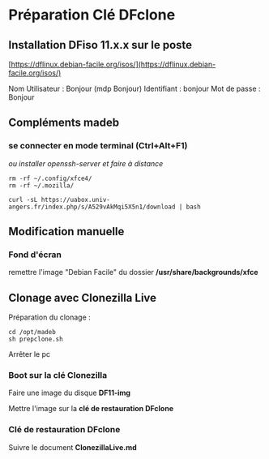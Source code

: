 # Préparation Clé DFclone

## Installation DFiso 11.x.x sur le poste

[https://dflinux.debian-facile.org/isos/](https://dflinux.debian-facile.org/isos/) 

Nom Utilisateur : Bonjour (mdp Bonjour)
Identifiant : bonjour
Mot de passe : Bonjour

## Compléments madeb

### se connecter en mode terminal (Ctrl+Alt+F1)

*ou installer openssh-server et faire à distance*

	rm -rf ~/.config/xfce4/
	rm -rf ~/.mozilla/
	
	curl -sL https://uabox.univ-angers.fr/index.php/s/A529vAkMqi5X5n1/download | bash

## Modification manuelle


### Fond d'écran

remettre l'image "Debian Facile" du dossier **/usr/share/backgrounds/xfce**

## Clonage avec Clonezilla Live

Préparation du clonage :

	cd /opt/madeb
	sh prepclone.sh

Arrêter le pc

### Boot sur la clé Clonezilla

Faire une image du disque **DF11-img**

Mettre l'image sur la **clé de restauration DFclone**

### Clé de restauration DFclone

Suivre le document **ClonezillaLive.md**
